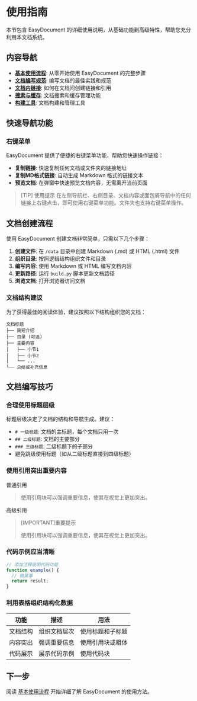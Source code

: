 # 使用指南

本节包含 EasyDocument 的详细使用说明，从基础功能到高级特性，帮助您充分利用本文档系统。

## 内容导航

- **[基本使用流程](使用指南/基本使用流程.md)**: 从零开始使用 EasyDocument 的完整步骤
- **[文档编写规范](使用指南/文档编写规范.md)**: 编写文档的最佳实践和规范
- **[文档内链接](使用指南/文档内链接.md)**: 如何在文档间创建链接和引用
- **[搜索与缓存](使用指南/搜索与缓存.md)**: 文档搜索和缓存管理功能
- **[构建工具](使用指南/构建工具.md)**: 文档构建和管理工具

## 快速导航功能

### 右键菜单

EasyDocument 提供了便捷的右键菜单功能，帮助您快速操作链接：

- **复制链接**: 快速复制任何文档或文件夹的链接地址
- **复制MD格式链接**: 自动生成 Markdown 格式的链接文本
- **预览文档**: 在弹窗中快速预览文档内容，无需离开当前页面

> [TIP] 使用提示
> 在左侧导航栏、右侧目录、文档内容或面包屑导航中的任何链接上右键点击，即可使用右键菜单功能。文件夹也支持右键菜单操作。

## 文档创建流程

使用 EasyDocument 创建文档非常简单，只需以下几个步骤：

1. **创建文件**: 在 `/data` 目录中创建 Markdown (.md) 或 HTML (.html) 文件
2. **组织目录**: 按照逻辑结构组织文件和目录
3. **编写内容**: 使用 Markdown 或 HTML 编写文档内容
4. **更新路径**: 运行 `build.py` 脚本更新文档路径
5. **浏览文档**: 打开浏览器访问文档

### 文档结构建议

为了获得最佳的阅读体验，建议按照以下结构组织您的文档：

```
文档标题
├── 简短介绍
├── 目录 (可选)
├── 主要内容
│   ├── 小节1
│   ├── 小节2
│   └── ...
└── 总结或补充信息
```

## 文档编写技巧

### 合理使用标题层级

标题层级决定了文档的结构和导航生成。建议：

- `# 一级标题`: 文档的主标题，每个文档只用一次
- `## 二级标题`: 文档的主要部分
- `### 三级标题`: 二级标题下的子部分
- 避免跳级使用标题（如从二级标题直接到四级标题）

### 使用引用突出重要内容

普通引用

> 使用引用块可以强调重要信息，使其在视觉上更加突出。

高级引用

> [IMPORTANT]重要提示
> 
> 使用引用块可以强调重要信息，使其在视觉上更加突出。

### 代码示例应当清晰

```javascript
// 添加注释说明代码功能
function example() {
  // 做某事
  return result;
}
```

### 利用表格组织结构化数据

| 功能 | 描述 | 用法 |
|------|------|------|
| 文档结构 | 组织文档层次 | 使用标题和子标题 |
| 内容突出 | 强调重要信息 | 使用引用块或粗体 |
| 代码展示 | 展示代码示例 | 使用代码块 |

## 下一步

阅读 [基本使用流程](使用指南/基本使用流程.md) 开始详细了解 EasyDocument 的使用方法。 